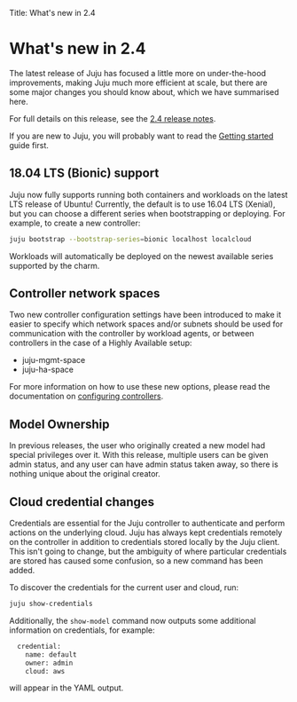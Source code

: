 Title: What's new in 2.4

# What's new in 2.4

The latest release of Juju has focused a little more on under-the-hood 
improvements, making Juju much more efficient at scale, but there are 
some major changes you should know about, which we have summarised here.


For full details on this release, see the [2.4 release notes][release-notes].

If you are new to Juju, you will probably want to read the
[Getting started][getting-started] guide first.



## 18.04 LTS (Bionic) support

Juju now fully supports running both containers and workloads on the latest
LTS release of Ubuntu! Currently, the default is to use 16.04 LTS (Xenial),
but you can choose a different series when bootstrapping or deploying. For
example, to create a new controller:

```bash
juju bootstrap --bootstrap-series=bionic localhost localcloud
```

Workloads will automatically be deployed on the newest available series 
supported by the charm.


## Controller network spaces

Two new controller configuration settings have been introduced to make it
easier to specify which network spaces and/or subnets should be used for
communication with the controller by workload agents, or between 
controllers in the case of a Highly Available setup:

  * juju-mgmt-space
  * juju-ha-space

For more information on how to use these new options, please read the 
documentation on [configuring controllers][controllers-config].

## Model Ownership

In previous releases, the user who originally created a new model had special
privileges over it. With this release, multiple users can be given admin
status, and any user can have admin status taken away, so there is
nothing unique about the original creator.

## Cloud credential changes

Credentials are essential for the Juju controller to authenticate and perform
actions on the underlying cloud. Juju has always kept credentials remotely on
the controller in addition to credentials stored locally by the Juju client.
This isn't going to change, but the ambiguity of where particular credentials
are stored has caused some confusion, so a new command has been added.

To discover the credentials for the current user and cloud, run:

```bash
juju show-credentials
```

Additionally, the `show-model` command now outputs some additional information
on credentials, for example:

```bash
  credential:
    name: default
    owner: admin
    cloud: aws
```
will appear in the YAML output.

 
<!-- LINKS -->

[getting-started]: https://jujucharms.com/docs/devel/getting-started
[release-notes]: ./reference-release-notes.md#juju_2.4.0
[controllers-config]: ./controllers-config.md
[credential-command]: ./commands.md#show-credentials

